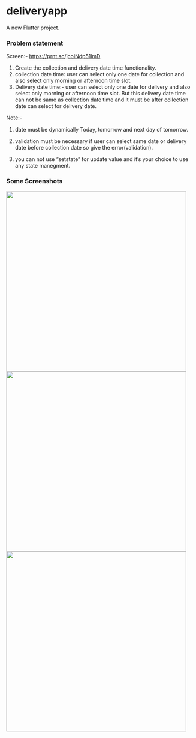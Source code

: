 # deliveryapp

A new Flutter project.


### Problem statement

Screen:- https://prnt.sc/jcoINdp51lmD
1) Create the collection and delivery date time functionality.
2) collection date time: user can select only one date for collection and also select
only morning or afternoon time slot.
3) Delivery date time:- user can select only one date for delivery and also select only
morning or afternoon time slot. But this delivery date time can not be same as
collection date time and it must be after collection date can select for delivery date.

Note:-
1) date must be dynamically Today, tomorrow and next day of tomorrow.

2) validation must be necessary if user can select same date or delivery date before
collection date so give the error(validation).

3) you can not use “setstate” for update value and it’s your choice to use any state
manegment.


### Some Screenshots

<img height="480px" src="https://user-images.githubusercontent.com/49696449/229288629-428463c5-e1ee-45b3-b8dc-a98ae53cc180.png"><img height="480px" src="https://user-images.githubusercontent.com/49696449/229288635-23a0c626-15c3-4595-8571-9976baaca3cd.png"><img height="480px" src="https://user-images.githubusercontent.com/49696449/229288636-36f0a91e-1c71-4c49-9f22-faca120a61ce.png">
